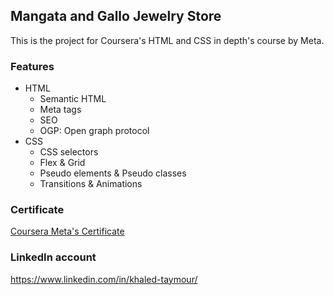 ## Mangata and Gallo Jewelry Store

This is the project for Coursera's HTML and CSS in depth's course by Meta.

### Features

- HTML
  - Semantic HTML
  - Meta tags
  - SEO
  - OGP: Open graph protocol
- CSS
  - CSS selectors
  - Flex & Grid
  - Pseudo elements & Pseudo classes
  - Transitions & Animations

### Certificate

[Coursera Meta's Certificate](https://www.coursera.org/account/accomplishments/certificate/KM6LW9CFCWEQ)

### LinkedIn account

https://www.linkedin.com/in/khaled-taymour/
